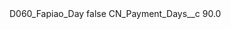 <?xml version="1.0" encoding="UTF-8"?>
<CustomMetadata xmlns="http://soap.sforce.com/2006/04/metadata" xmlns:xsi="http://www.w3.org/2001/XMLSchema-instance" xmlns:xsd="http://www.w3.org/2001/XMLSchema">
    <label>D060_Fapiao_Day</label>
    <protected>false</protected>
    <values>
        <field>CN_Payment_Days__c</field>
        <value xsi:type="xsd:double">90.0</value>
    </values>
</CustomMetadata>
